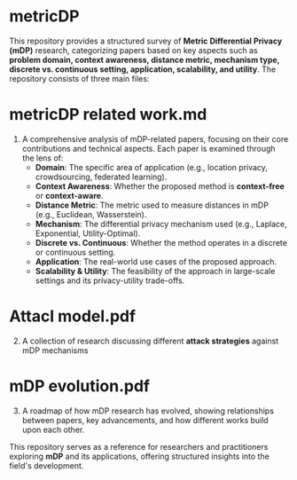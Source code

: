 # metricDP

This repository provides a structured survey of **Metric Differential Privacy (mDP)** research, categorizing papers based on key aspects such as **problem domain, context awareness, distance metric, mechanism type, discrete vs. continuous setting, application, scalability, and utility**. The repository consists of three main files:  

# metricDP related work.md

1. A comprehensive analysis of mDP-related papers, focusing on their core contributions and technical aspects. Each paper is examined through the lens of:  
   - **Domain**: The specific area of application (e.g., location privacy, crowdsourcing, federated learning).  
   - **Context Awareness**: Whether the proposed method is **context-free** or **context-aware**.  
   - **Distance Metric**: The metric used to measure distances in mDP (e.g., Euclidean, Wasserstein).  
   - **Mechanism**: The differential privacy mechanism used (e.g., Laplace, Exponential, Utility-Optimal).  
   - **Discrete vs. Continuous**: Whether the method operates in a discrete or continuous setting.  
   - **Application**: The real-world use cases of the proposed approach.  
   - **Scalability & Utility**: The feasibility of the approach in large-scale settings and its privacy-utility trade-offs.  

# Attacl model.pdf

2. A collection of research discussing different **attack strategies** against mDP mechanisms

# mDP evolution.pdf

3. A roadmap of how mDP research has evolved, showing relationships between papers, key advancements, and how different works build upon each other.  

This repository serves as a reference for researchers and practitioners exploring **mDP** and its applications, offering structured insights into the field's development.  

